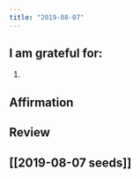 ```yaml
---
title: "2019-08-07"
---
```

## I am grateful for:
1. 

## Affirmation

## Review



## [[2019-08-07 seeds]]
